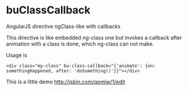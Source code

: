 buClassCallback
===============

AngularJS directive ngClass-like with callbacks

This directive is like embedded ng-class one but invokes a callback after animation with a class is done, which ng-class can not make.

Usage is 
```
<div class="my-class" bu-class-callback="{'animate': {on: somethingHappened, after: 'doSomething()'}}"></div>
```

This is a little demo
http://jsbin.com/qomiw/1/edit
